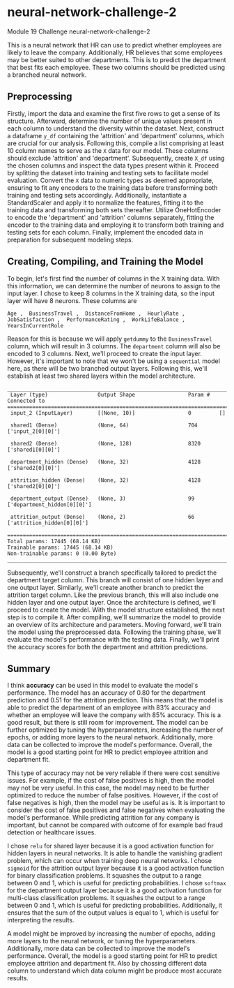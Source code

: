 # neural-network-challenge-2
Module 19 Challenge neural-network-challenge-2

This is a neural network that HR can use to predict whether employees are likely to leave the company. Additionally, HR believes that some employees may be better suited to other departments. This is to predict the department that best fits each employee. These two columns should be predicted using a branched neural network.

## Preprocessing
Firstly, import the data and examine the first five rows to get a sense of its structure. Afterward, determine the number of unique values present in each column to understand the diversity within the dataset. Next, construct a dataframe `y_df` containing the 'attrition' and 'department' columns, which are crucial for our analysis. Following this, compile a list comprising at least 10 column names to serve as the `X` data for our model. These columns should exclude 'attrition' and 'department'. Subsequently, create `X_df` using the chosen columns and inspect the data types present within it. Proceed by splitting the dataset into training and testing sets to facilitate model evaluation. Convert the `X` data to numeric types as deemed appropriate, ensuring to fit any encoders to the training data before transforming both training and testing sets accordingly. Additionally, instantiate a StandardScaler and apply it to normalize the features, fitting it to the training data and transforming both sets thereafter. Utilize OneHotEncoder to encode the 'department' and 'attrition' columns separately, fitting the encoder to the training data and employing it to transform both training and testing sets for each column. Finally, implement the encoded data in preparation for subsequent modeling steps.


## Creating, Compiling, and Training the Model
To begin, let's first find the number of columns in the X training data. With this information, we can determine the number of neurons to assign to the input layer. I chose to keep 8 columns in the X training data, so the input layer will have 8 neurons. These columns are

`Age ,  BusinessTravel ,  DistanceFromHome ,  HourlyRate ,  JobSatisfaction ,  PerformanceRating ,  WorkLifeBalance ,  YearsInCurrentRole`

Reason for this is because we will apply `getdummy` to the `BusinessTravel` column, which will result in 3 columns. The `department` column will also be encoded to 3 columns. Next, we'll proceed to create the input layer. However, it's important to note that we won't be using a `sequential` model here, as there will be two branched output layers. Following this, we'll establish at least two shared layers within the model architecture.

```
__________________________________________________________________________________________________
 Layer (type)                Output Shape                 Param #   Connected to                  
==================================================================================================
 input_2 (InputLayer)        [(None, 10)]                 0         []                            
                                                                                                  
 shared1 (Dense)             (None, 64)                   704       ['input_2[0][0]']             
                                                                                                  
 shared2 (Dense)             (None, 128)                  8320      ['shared1[0][0]']             
                                                                                                  
 department_hidden (Dense)   (None, 32)                   4128      ['shared2[0][0]']             
                                                                                                  
 attrition_hidden (Dense)    (None, 32)                   4128      ['shared2[0][0]']             
                                                                                                  
 department_output (Dense)   (None, 3)                    99        ['department_hidden[0][0]']   
                                                                                                  
 attrition_output (Dense)    (None, 2)                    66        ['attrition_hidden[0][0]']    
                                                                                                  
==================================================================================================
Total params: 17445 (68.14 KB)
Trainable params: 17445 (68.14 KB)
Non-trainable params: 0 (0.00 Byte)
__________________________________________________________________________________________________
```
Subsequently, we'll construct a branch specifically tailored to predict the department target column. This branch will consist of one hidden layer and one output layer.
Similarly, we'll create another branch to predict the attrition target column. Like the previous branch, this will also include one hidden layer and one output layer.
Once the architecture is defined, we'll proceed to create the model. With the model structure established, the next step is to compile it. After compiling, we'll summarize the model to provide an overview of its architecture and parameters. Moving forward, we'll train the model using the preprocessed data. Following the training phase, we'll evaluate the model's performance with the testing data. Finally, we'll print the accuracy scores for both the department and attrition predictions.


## Summary

I think **accuracy** can be used in this model to evaluate the model's performance. The model has an accuracy of 0.80 for the department prediction and 0.51 for the attrition prediction. This means that the model is able to predict the department of an employee with 83% accuracy and whether an employee will leave the company with 85% accuracy. This is a good result, but there is still room for improvement. The model can be further optimized by tuning the hyperparameters, increasing the number of epochs, or adding more layers to the neural network. Additionally, more data can be collected to improve the model's performance. Overall, the model is a good starting point for HR to predict employee attrition and department fit.

This type of accuracy may not be very reliable if there were cost sensitive issues. For example, if the cost of false positives is high, then the model may not be very useful. In this case, the model may need to be further optimized to reduce the number of false positives. However, if the cost of false negatives is high, then the model may be useful as is. It is important to consider the cost of false positives and false negatives when evaluating the model's performance. While predicting attrition for any company is important, but cannot be compared with outcome of for example bad fraud detection or healthcare issues.

I chose `relu` for shared layer because it is a good activation function for hidden layers in neural networks. It is able to handle the vanishing gradient problem, which can occur when training deep neural networks. I chose `sigmoid` for the attrition output layer because it is a good activation function for binary classification problems. It squashes the output to a range between 0 and 1, which is useful for predicting probabilities. I chose `softmax` for the department output layer because it is a good activation function for multi-class classification problems. It squashes the output to a range between 0 and 1, which is useful for predicting probabilities. Additionally, it ensures that the sum of the output values is equal to 1, which is useful for interpreting the results.

A model might be improved by increasing the number of epochs, adding more layers to the neural network, or tuning the hyperparameters. Additionally, more data can be collected to improve the model's performance. Overall, the model is a good starting point for HR to predict employee attrition and department fit. Also by chossing different data column to understand which data column might be produce most accurate results.